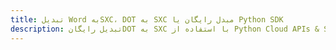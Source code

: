 ---title: تبدیل Word بهSXC، DOT به SXC مبدل رایگان یا Python SDKdescription: تبدیل رایگانDOT به SXC با استفاده از Python Cloud APIs & SDK. همچنین اسناد Microsoft Word و OpenOffice را در Cloud ایجاد، ویرایش و رندر کنید.---